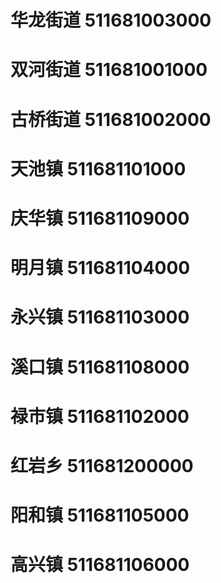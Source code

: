 # 华龙街道 511681003000
# 双河街道 511681001000
# 古桥街道 511681002000
# 天池镇 511681101000
# 庆华镇 511681109000
# 明月镇 511681104000
# 永兴镇 511681103000
# 溪口镇 511681108000
# 禄市镇 511681102000
# 红岩乡 511681200000
# 阳和镇 511681105000
# 高兴镇 511681106000
